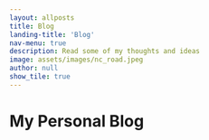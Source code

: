 ```yaml
---
layout: allposts
title: Blog
landing-title: 'Blog'
nav-menu: true
description: Read some of my thoughts and ideas
image: assets/images/nc_road.jpeg
author: null
show_tile: true
---
```


<h1>My Personal Blog</h1>
